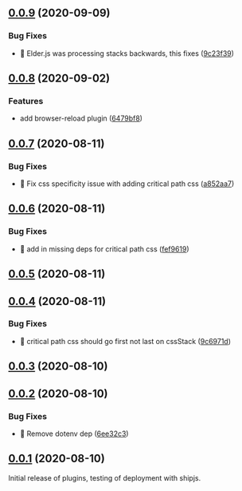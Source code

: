 ## [0.0.9](https://github.com/Elderjs/plugins/compare/v0.0.8...v0.0.9) (2020-09-09)


### Bug Fixes

* 🐛 Elder.js was processing stacks backwards, this fixes ([9c23f39](https://github.com/Elderjs/plugins/commit/9c23f39ff7eb263aafcd81ac92e07673f8ab8902))



## [0.0.8](https://github.com/Elderjs/plugins/compare/v0.0.7...v0.0.8) (2020-09-02)


### Features

* add browser-reload plugin ([6479bf8](https://github.com/Elderjs/plugins/commit/6479bf8b39f13874200cbab61a8aa829436f992d))



## [0.0.7](https://github.com/Elderjs/plugins/compare/v0.0.6...v0.0.7) (2020-08-11)


### Bug Fixes

* 🐛 Fix css specificity issue with adding critical path css ([a852aa7](https://github.com/Elderjs/plugins/commit/a852aa7eef75bae113d73e28a7583d6169104377))



## [0.0.6](https://github.com/Elderjs/plugins/compare/v0.0.5...v0.0.6) (2020-08-11)


### Bug Fixes

* 🐛 add in missing deps for critical path css ([fef9619](https://github.com/Elderjs/plugins/commit/fef96196f937d07965e9da9a15191f868ffc67ed))



## [0.0.5](https://github.com/Elderjs/plugins/compare/v0.0.4...v0.0.5) (2020-08-11)



## [0.0.4](https://github.com/Elderjs/plugins/compare/v0.0.3...v0.0.4) (2020-08-11)


### Bug Fixes

* 🐛 critical path css should go first not last on cssStack ([9c6971d](https://github.com/Elderjs/plugins/commit/9c6971d13b0da2154d4c16e87855cb7143ba3089))



## [0.0.3](https://github.com/Elderjs/plugins/compare/v0.0.2...v0.0.3) (2020-08-10)



## [0.0.2](https://github.com/Elderjs/plugins/compare/v0.0.1...v0.0.2) (2020-08-10)


### Bug Fixes

* 🐛 Remove dotenv dep ([6ee32c3](https://github.com/Elderjs/plugins/commit/6ee32c34c886ac7a13d68c5bb4ca909d10e4c84d))



## [0.0.1](https://github.com/Elderjs/plugins/compare/v0.0.0...v0.0.1) (2020-08-10)

Initial release of plugins, testing of deployment with shipjs.


